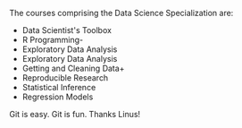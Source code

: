 The courses comprising the Data Science Specialization are:
* Data Scientist's Toolbox
* R Programming-
* Exploratory Data Analysis
* Exploratory Data Analysis
* Getting and Cleaning Data+
* Reproducible Research
* Statistical Inference
* Regression Models

Git is easy.  Git is fun.  Thanks Linus!

